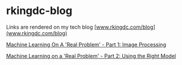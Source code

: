 # rkingdc-blog

Links are rendered on my tech blog [www.rkingdc.com/blog](www.rkingdc.com/blog)

[Machine Learning On A 'Real Problem' - Part 1: Image Processing](regplot/code/create_training_set.html)

[Machine Learning on a 'Real Problem' - Part 2: Using the Right Model](regplot/code/deep_learning_1.html)
